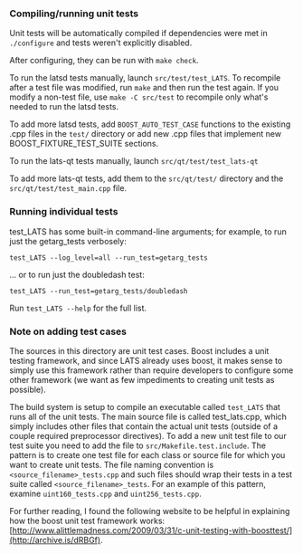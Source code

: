### Compiling/running unit tests

Unit tests will be automatically compiled if dependencies were met in `./configure`
and tests weren't explicitly disabled.

After configuring, they can be run with `make check`.

To run the latsd tests manually, launch `src/test/test_LATS`. To recompile
after a test file was modified, run `make` and then run the test again. If you
modify a non-test file, use `make -C src/test` to recompile only what's needed
to run the latsd tests.

To add more latsd tests, add `BOOST_AUTO_TEST_CASE` functions to the existing
.cpp files in the `test/` directory or add new .cpp files that
implement new BOOST_FIXTURE_TEST_SUITE sections.

To run the lats-qt tests manually, launch `src/qt/test/test_lats-qt`

To add more lats-qt tests, add them to the `src/qt/test/` directory and
the `src/qt/test/test_main.cpp` file.

### Running individual tests

test_LATS has some built-in command-line arguments; for
example, to run just the getarg_tests verbosely:

    test_LATS --log_level=all --run_test=getarg_tests

... or to run just the doubledash test:

    test_LATS --run_test=getarg_tests/doubledash

Run `test_LATS --help` for the full list.

### Note on adding test cases

The sources in this directory are unit test cases.  Boost includes a
unit testing framework, and since LATS already uses boost, it makes
sense to simply use this framework rather than require developers to
configure some other framework (we want as few impediments to creating
unit tests as possible).

The build system is setup to compile an executable called `test_LATS`
that runs all of the unit tests.  The main source file is called
test_lats.cpp, which simply includes other files that contain the
actual unit tests (outside of a couple required preprocessor
directives). To add a new unit test file to our test suite you need
to add the file to `src/Makefile.test.include`. The pattern is to
create one test file for each class or source file for which you want
to create unit tests.  The file naming convention is
`<source_filename>_tests.cpp` and such files should wrap their tests
in a test suite called `<source_filename>_tests`.  For an example of
this pattern, examine `uint160_tests.cpp` and `uint256_tests.cpp`.

For further reading, I found the following website to be helpful in
explaining how the boost unit test framework works:
[http://www.alittlemadness.com/2009/03/31/c-unit-testing-with-boosttest/](http://archive.is/dRBGf).
